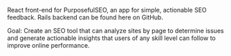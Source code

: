 React front-end for PurposefulSEO, an app for simple, actionable SEO feedback. Rails backend can be found here on GitHub.

Goal: Create an SEO tool that can analyze sites by page to determine issues and generate actionable insights that users of any skill level can follow to improve online performance.